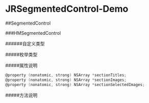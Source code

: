 # JRSegmentedControl-Demo
##SegmentedControl

###HMSegmentedControl

######自定义类型


#####枚举类型


#####属性说明
```Objective-C
@property (nonatomic, strong) NSArray *sectionTitles;
@property (nonatomic, strong) NSArray *sectionImages;
@property (nonatomic, strong) NSArray *sectionSelectedImages;
```

#####方法说明
